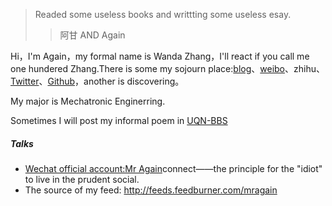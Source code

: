 > Readed some useless books and writtting some useless esay.
> > 阿甘 AND Again


Hi，I'm Again，my formal name is Wanda Zhang，I'll react if you call me one hundered Zhang.There is some my sojourn place:[blog](https://www.mragain.site)、[weibo](weibo.com/2863503252/profile?rightmod=1&wvr=6&mod=personinfo&is_all=1)、zhihu、[Twitter](https://twitter.com/vanderZhang)、[Github](https://github.com/vander1997)，another is discovering。

My major is Mechatronic Enginerring.

Sometimes I will post my informal poem in [UQN-BBS](https://uqn.life/member/12)

##### Talks

- [Wechat official account:Mr Again][1]connect——the principle for the "idiot" to live in the prudent social.
- The source of my feed: http://feeds.feedburner.com/mragain

[1]: https://mp.weixin.qq.com/s?__biz=MzI3ODkxODA5Ng==&mid=2247483956&idx=1&sn=1baf8844323a209d839e7ba4ba76d3ac&chksm=eb4ee48bdc396d9dad28164330229ad5009e05bd278c13bc9fc99ba9eb3c41bac5e157fc9415&mpshare=1&scene=22&srcid=0123IujQveXoIicvDvU521R0#rd
